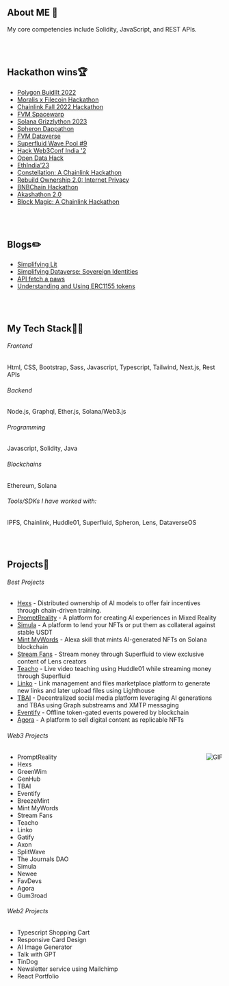 <!-- ## Hey Hey <img src="https://raw.githubusercontent.com/ABSphreak/ABSphreak/master/gifs/Hi.gif" width="30px">

<div align="center">
 <img hight="300" width="700" alt="GIF" align="center" src="https://github.com/foreveransh/foreveransh/blob/main/assets/208593.gif">
</div>

</br>
</br> -->


## About ME 💬
My core competencies include Solidity, JavaScript, and REST APIs. 

</br>
</br>


## Hackathon wins🏆
- [Polygon BuidlIt 2022](https://devpost.com/software/gum3road) </br>
- [Moralis x Filecoin Hackathon](https://moralis.io/filecoin-hackathon/winners/) </br>
- [Chainlink Fall 2022 Hackathon](https://devpost.com/software/simula) </br>
- [FVM Spacewarp](https://ethglobal.com/showcase/the-journals-dao-6rzrn) </br>
- [Solana Grizzlython 2023](https://x.com/solana/status/1644346050180685825) </br>
- [Spheron Dappathon](https://devpost.com/software/eventify-27gui0) </br>
- [FVM Dataverse](https://devpost.com/software/linko) </br>
- [Superfluid Wave Pool #9](https://x.com/Superfluid_HQ/status/1664726115376611337) </br>
- [Hack Web3Conf India '2](https://devfolio.co/projects/eventify-50ed) </br>
- [Open Data Hack](https://x.com/DataverseOS/status/1713912750441742368) </br>
- [EthIndia'23](https://devfolio.co/projects/tbai-0d73) </br>
- [Constellation: A Chainlink Hackathon](https://devpost.com/software/merlin-p81e4j) </br>
- [Rebuild Ownership 2.0: Internet Privacy](https://x.com/DataverseOS/status/1742125914350370967) </br>
- [BNBChain Hackathon](https://dorahacks.io/buidl/10616) </br>
- [Akashathon 2.0](https://dorahacks.io/buidl/12754) </br>
- [Block Magic: A Chainlink Hackathon](https://devpost.com/software/promptreality) </br>

</br>
</br>


## Blogs✏️
- [Simplifying Lit](https://anshss.hashnode.dev/simplifying-lit) </br>
- [Simplifying Dataverse: Sovereign Identities](https://anshss.hashnode.dev/simplifying-dataverse-sovereign-identities) </br>
- [API fetch a paws](https://anshss.hashnode.dev/api-fetch-a-paws) </br>
- [Understanding and Using ERC1155 tokens](https://anshss.hashnode.dev/using-erc1155) </br>

</br>
</br>


## My Tech Stack👨‍💻

###### Frontend
Html, CSS, Bootstrap, Sass, Javascript, Typescript, Tailwind, Next.js, Rest APIs

###### Backend
Node.js, Graphql, Ether.js, Solana/Web3.js

###### Programming
Javascript, Solidity, Java

###### Blockchains
Ethereum, Solana

###### Tools/SDKs I have worked with:
IPFS, Chainlink, Huddle01, Superfluid, Spheron, Lens, DataverseOS

</br>
</br>


## Projects🌱

###### Best Projects
- [Hexs](https://github.com/anshss/hexs) - Distributed ownership of AI models to offer fair incentives through chain-driven training. </br>
- [PromptReality](https://github.com/anshss/PromptReality) - A platform for creating AI experiences in Mixed Reality </br>
- [Simula](https://github.com/anshss/Simula) - A platform to lend your NFTs or put them as collateral against stable USDT </br>
- [Mint MyWords](https://github.com/anshss/Mint-MyWords) - Alexa skill that mints AI-generated NFTs on Solana blockchain </br>
- [Stream Fans](https://github.com/anshss/StreamFans) - Stream money through Superfluid to view exclusive content of Lens creators </br>
- [Teacho](https://github.com/anshss/Teacho) - Live video teaching using Huddle01 while streaming money through Superfluid </br>
- [Linko](https://github.com/anshss/Linko) - Link management and files marketplace platform to generate new links and later upload files using Lighthouse </br>
- [TBAI](https://github.com/anshss/eth23) - Decentralized social media platform leveraging AI generations and TBAs using Graph substreams and XMTP messaging </br>
- [Eventify](https://github.com/anshss/eventify-hackweb3conf) - Offline token-gated events powered by blockchain  </br>
- [Agora](https://github.com/anshss/Agora) - A platform to sell digital content as replicable NFTs </br>

###### Web3 Projects

<img hight="300" alt="GIF" align="right" src="https://github.com/foreveransh/foreveransh/blob/main/assets/13626.gif">

- PromptReality </br>
- Hexs </br>
- GreenWim </br>
- GenHub </br>
- TBAI </br>
- Eventify </br>
- BreezeMint </br>
- Mint MyWords </br>
- Stream Fans </br>
- Teacho </br>
- Linko </br>
- Gatify </br>
- Axon </br>
- SplitWave </br>
- The Journals DAO </br>
- Simula </br>
- Newee </br>
- FavDevs </br>
- Agora </br>
- Gum3road </br>

###### Web2 Projects
- Typescript Shopping Cart </br>
- Responsive Card Design </br>
- AI Image Generator </br>
- Talk with GPT </br>
- TinDog </br>
- Newsletter service using Mailchimp</br>
- React Portfolio </br>

</br>
</br>

